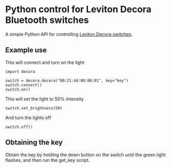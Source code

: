 Python control for Leviton Decora Bluetooth switches
====================================================

A simple Python API for controlling [Leviton Decora switches](http://www.leviton.com/OA_HTML/SectionDisplay.jsp?section=76089&minisite=10251).

Example use
-----------

This will connect and turn on the light
```
import decora

switch = decora.decora("00:21:4d:00:00:01", key="key")
switch.connect()
switch.on()
```

This will set the light to 50% intensity
```
switch.set_brightness(50)
```

And turn the lights off
```
switch.off()
```

Obtaining the key
-----------------

Obtain the key by holding the down button on the switch until the green light flashes, and then run the get_key script.